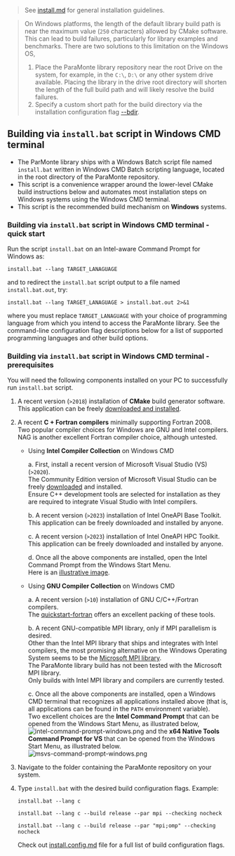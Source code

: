 > See [install.md](./install.md) for general installation guidelines.

> On Windows platforms, the length of the default library build path 
> is near the maximum value (`250` characters) allowed by CMake software.
> This can lead to build failures, particularly for library examples and benchmarks.
> There are two solutions to this limitation on the Windows OS,
> 1.    Place the ParaMonte library repository near the root Drive on the system,
>       for example, in the `C:\`, `D:\` or any other system drive available.
>       Placing the library in the drive root directory will shorten the length 
>       of the full build path and will likely resolve the build failures.
> 2.    Specify a custom short path for the build directory via the 
>       installation configuration flag [--bdir](./install.config.md#bdir).

##  Building via `install.bat` script in Windows CMD terminal

+   The ParMonte library ships with a Windows Batch script file named `install.bat`
    written in Windows CMD Batch scripting language, located in the root directory
    of the ParaMonte repository.
+   This script is a convenience wrapper around the lower-level CMake build
    instructions below and automates most installation steps
    on Windows systems using the Windows CMD terminal.
+   This script is the recommended build mechanism on **Windows** systems.

### Building via `install.bat` script in Windows CMD terminal - quick start

Run the script `install.bat` on an Intel-aware Command Prompt for Windows as:

```batch  
install.bat --lang TARGET_LANAGUAGE
```  

and to redirect the `install.bat` script output to a file named `install.bat.out`, try:

```batch  
install.bat --lang TARGET_LANAGUAGE > install.bat.out 2>&1
```  

where you must replace `TARGET_LANAGUAGE` with your choice of programming
language from which you intend to access the ParaMonte library. See the
command-line configuration flag descriptions below for a list of
supported programming languages and other build options.

### Building via `install.bat` script in Windows CMD terminal - prerequisites

You will need the following components installed
on your PC to successfully run `install.bat` script.

1.  A recent version (`>2018`) installation of **CMake** build generator software.  
    This application can be freely [downloaded and installed](https://cmake.org/download/).

2.  A recent **C + Fortran compilers** minimally supporting Fortran 2008.  
    Two popular compiler choices for Windows are GNU and Intel compilers.  
    NAG is another excellent Fortran compiler choice, although untested.

    +   Using **Intel Compiler Collection** on Windows CMD

        a.  First, install a recent version of Microsoft Visual Studio (VS) (`>2020`).  
            The Community Edition version of Microsoft Visual Studio can be freely 
            [downloaded](https://visualstudio.microsoft.com/vs/community/) and installed.  
            Ensure C++ development tools are selected for installation as they are
            required to integrate Visual Studio with Intel compilers.

        b.  A recent version (`>2023`) installation of Intel OneAPI Base Toolkit.  
            This application can be freely downloaded and installed by anyone.

        c.  A recent version (`>2023`) installation of Intel OneAPI HPC Toolkit.  
            This application can be freely downloaded and installed by anyone.

        d.  Once all the above components are installed, open the
            Intel Command Prompt from the Windows Start Menu.  
            Here is an [illustrative image](./img/intel-command-prompt-windows.png).

    +   Using **GNU Compiler Collection** on Windows CMD

        a.  A recent version (`>10`) installation of GNU C/C++/Fortran compilers.  
            The [quickstart-fortran](https://github.com/LKedward/quickstart-fortran/releases)
            offers an excellent packing of these tools.

        b.  A recent GNU-compatible MPI library, only if MPI parallelism is desired.  
            Other than the Intel MPI library that ships and integrates with Intel compilers,
            the most promising alternative on the Windows Operating System seems to be the
            [Microsoft MPI library](https://github.com/microsoft/Microsoft-MPI).  
            The ParaMonte library build has not been tested with the Microsoft MPI library.  
            Only builds with Intel MPI library and compilers are currently tested.

        c.  Once all the above components are installed, open a Windows CMD terminal that
            recognizes all applications installed above (that is, all applications can
            be found in the `PATH` environment variable).  
            Two excellent choices are the **Intel Command Prompt** that 
            can be opened from the Windows Start Menu, as illustrated below,
            ![intel-command-prompt-windows.png](https://github.com/cdslaborg/paramonte/img/intel-command-prompt-windows.png)
            and the **x64 Native Tools Command Prompt for VS** that 
            can be opened from the Windows Start Menu, as illustrated below.  
            ![msvs-command-prompt-windows.png](https://github.com/cdslaborg/paramonte/img/msvs-command-prompt-windows.png)

3.  Navigate to the folder containing the ParaMonte repository on your system.

4.  Type `install.bat` with the desired build configuration flags. Example:

    ```batch
    install.bat --lang c
    ```

    ```batch
    install.bat --lang c --build release --par mpi --checking nocheck
    ```

    ```batch
    install.bat --lang c --build release --par "mpi;omp" --checking nocheck
    ```

    Check out [install.config.md](./install.config.md) file for a full list of build configuration flags.
